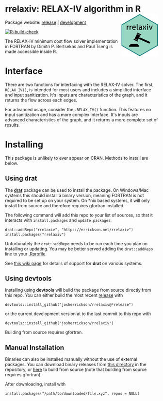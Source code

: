 # rrelaxiv: RELAX-IV algorithm in R <a href="https://errickson.net/rrelaxiv"><img src="man/figures/logo.png" align="right" height="139" /></a>

Package website: [release](https://errickson.net/rrelaxiv/) | [development](https://errickson.net/rrelaxiv/dev)

<!-- badges: start -->
[![R-build-check](https://github.com/josherrickson/rrelaxiv/workflows/R-build-check/badge.svg)](https://github.com/josherrickson/rrelaxiv/actions)
<!-- badges: end -->

The RELAX-IV minimum cost flow solver implementation in FORTRAN by Dimitri
P. Bertsekas and Paul Tseng is made accessible inside R.

# Interface

There are two functions for interfacing with the RELAX-IV solver. The first,
`RELAX_IV()`, is intended for most users and includes a simplified interface and
input sanitization. It's inputs are characteristics of the graph, and it returns
the flow across each edges.

For advanced usage, consider the `.RELAX_IV()` function. This features no input
sanitization and has a more complex interface. It's inputs are advanced
characteristics of the graph, and it returns a more complete set of results.

# Installing

This package is unlikely to ever appear on CRAN. Methods to install are below.

## Using **drat**

The [**drat**](https://eddelbuettel.github.io/drat/) package can be used to
install the package. On Windows/Mac systems this should install a binary
version, meaning FORTRAN is not required to be set up on your system. On *nix
based systems, it will only install from source and therefore requires gfortran
installed.

The following command will add this repo to your list of sources, so that it
interacts with `install.packages` and `update.packages`.

```
drat::addRepo("rrelaxiv", "https://errickson.net/rrelaxiv")
install.packages("rrelaxiv")
```

Unfortunately the `drat::addRepo` needs to be run each time you plan on
installing or updating. You may be better served adding the `drat::addRepo` line
to your [.Rprofile](https://www.roelpeters.be/what-is-the-rprofile-file/).

See [this wiki
page](https://github.com/josherrickson/rrelaxiv/wiki/drat-system-status) for
details of support for **drat** on various systems.

## Using **devtools**

Installing using **devtools** will build the package from source directly from
this repo. You can either build the most recent
[release](https://github.com/josherrickson/rrelaxiv/releases) with

```
devtools::install_github("josherrickson/rrelaxiv@*release")
```

or the current development version at to the last commit to this repo with

```
devtools::install_github("josherrickson/rrelaxiv")
```

Building from source requires gfortran.

## Manual Installation

Binaries can also be installed manually without the use of external packages.
You can download binary releases from [this
directory](https://github.com/josherrickson/rrelaxiv/tree/gh-pages/bin) in the
repository, or
[here](https://github.com/josherrickson/rrelaxiv/tree/gh-pages/src/contrib) to
build from source (note that building from source requires gfortran).

After downloading, install with

```
install.packages("/path/to/downloaded/file.xyz", repos = NULL)
```
